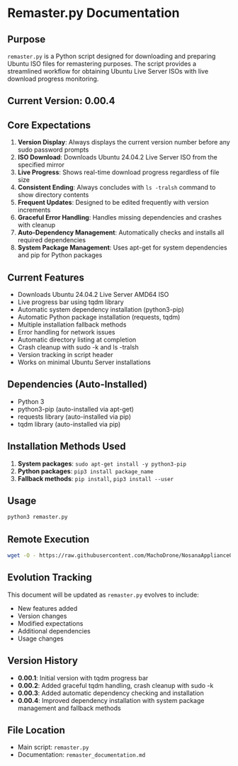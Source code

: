 # Remaster.py Documentation

## Purpose
`remaster.py` is a Python script designed for downloading and preparing Ubuntu ISO files for remastering purposes. The script provides a streamlined workflow for obtaining Ubuntu Live Server ISOs with live download progress monitoring.

## Current Version: 0.00.4

## Core Expectations
1. **Version Display**: Always displays the current version number before any sudo password prompts
2. **ISO Download**: Downloads Ubuntu 24.04.2 Live Server ISO from the specified mirror
3. **Live Progress**: Shows real-time download progress regardless of file size
4. **Consistent Ending**: Always concludes with `ls -tralsh` command to show directory contents
5. **Frequent Updates**: Designed to be edited frequently with version increments
6. **Graceful Error Handling**: Handles missing dependencies and crashes with cleanup
7. **Auto-Dependency Management**: Automatically checks and installs all required dependencies
8. **System Package Management**: Uses apt-get for system dependencies and pip for Python packages

## Current Features
- Downloads Ubuntu 24.04.2 Live Server AMD64 ISO
- Live progress bar using tqdm library
- Automatic system dependency installation (python3-pip)
- Automatic Python package installation (requests, tqdm)
- Multiple installation fallback methods
- Error handling for network issues
- Automatic directory listing at completion
- Crash cleanup with sudo -k and ls -tralsh
- Version tracking in script header
- Works on minimal Ubuntu Server installations

## Dependencies (Auto-Installed)
- Python 3
- python3-pip (auto-installed via apt-get)
- requests library (auto-installed via pip)
- tqdm library (auto-installed via pip)

## Installation Methods Used
1. **System packages**: `sudo apt-get install -y python3-pip`
2. **Python packages**: `pip3 install package_name`
3. **Fallback methods**: `pip install`, `pip3 install --user`

## Usage
```bash
python3 remaster.py
```

## Remote Execution
```bash
wget -O - https://raw.githubusercontent.com/MachoDrone/NosanaApplianceOS/cursor/create-remaster-py-with-version-control-5dde/remaster.py | python3
```

## Evolution Tracking
This document will be updated as `remaster.py` evolves to include:
- New features added
- Version changes
- Modified expectations
- Additional dependencies
- Usage changes

## Version History
- **0.00.1**: Initial version with tqdm progress bar
- **0.00.2**: Added graceful tqdm handling, crash cleanup with sudo -k
- **0.00.3**: Added automatic dependency checking and installation
- **0.00.4**: Improved dependency installation with system package management and fallback methods

## File Location
- Main script: `remaster.py`
- Documentation: `remaster_documentation.md`